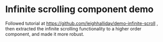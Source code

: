 # Infinite scrolling component demo

Followed tutorial at https://github.com/leighhalliday/demo-infinite-scroll , then extracted the infinite scrolling functionality to a higher order component, and made it more robust.

